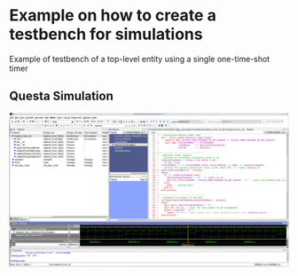  #  Example on how to create a testbench for simulations
 Example of testbench of a top-level entity using a single one-time-shot timer
 ## Questa Simulation
  ![Questa simulation](doc/Screenshot_simulation.png)
